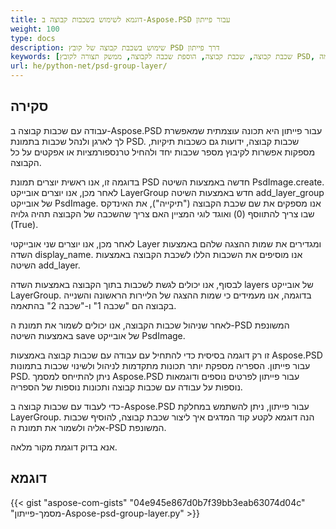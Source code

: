 ```yaml
---
title: דוגמא לשימוש בשכבות קבוצה ב-Aspose.PSD עבור פייתון
weight: 100
type: docs
description: שימוש בשכבת קבוצה של קובץ PSD דרך פייתון
keywords: [שכבת קבוצה, שכבת קבוצה, הוספת שכבה לקבוצה, ממשק תצורה לקובץ PSD, פייתון, קוד דוגמה]
url: he/python-net/psd-group-layer/
---
```


## **סקירה**

עבודה עם שכבות קבוצה ב-Aspose.PSD עבור פייתון היא תכונה עוצמתית שמאפשרת לך לארגן ולנהל שכבות בתמונת PSD. שכבות קבוצה, ידועות גם כשכבות תיקיות, מספקות אפשרות לקיבוץ מספר שכבות יחד ולהחיל טרנספורמציות או אפקטים על כל הקבוצה.

בדוגמה זו, אנו ראשית יוצרים תמונת PSD חדשה באמצעות השיטה PsdImage.create. לאחר מכן, אנו יוצרים אובייקט LayerGroup חדש באמצעות השיטה add_layer_group של אובייקט PsdImage. אנו מספקים את שם שכבת הקבוצה ("תיקייה"), את האינדקס שבו צריך להתווסף (0) ואוגד לוגי המציין האם צריך שהשכבה של הקבוצה תהיה גלויה (True).

לאחר מכן, אנו יוצרים שני אובייקטי Layer ומגדירים את שמות ההצגה שלהם באמצעות השדה display_name. אנו מוסיפים את השכבות הללו לשכבת הקבוצה באמצעות השיטה add_layer.

לבסוף, אנו יכולים לגשת לשכבות בתוך הקבוצה באמצעות השדה layers של אובייקט LayerGroup. בדוגמה, אנו מעמידים כי שמות ההצגה של הליירות הראשונה והשנייה בקבוצה הם "שכבה 1" ו-"שכבה 2" בהתאמה.

לאחר שניהול שכבות הקבוצה, אנו יכולים לשמור את תמונת ה-PSD המשונפת באמצעות השיטה save של אובייקט PsdImage.

זו רק דוגמה בסיסית כדי להתחיל עם עבודה עם שכבות קבוצה באמצעות Aspose.PSD עבור פייתון. הספריה מספקת יותר תכונות מתקדמות לניהול ולשינוי שכבות בתמונות PSD. ניתן להתייחס למסמך Aspose.PSD עבור פייתון לפרטים נוספים ודוגמאות נוספות על עבודה עם שכבות קבוצה ותכונות נוספות של הספריה.

כדי לעבוד עם שכבות קבוצה ב-Aspose.PSD עבור פייתון, ניתן להשתמש במחלקת LayerGroup. הנה דוגמא לקטע קוד המדגים איך ליצור שכבת קבוצה, להוסיף שכבות אליה ולשמור את תמונת ה-PSD המשונפת.

אנא בדוק דוגמת מקור מלאה.

## **דוגמא** 
{{< gist "aspose-com-gists" "04e945e867d0b7f39bb3eab63074d04c" "מסמך-פייתון-Aspose-psd-group-layer.py" >}}
